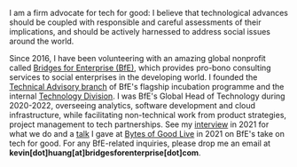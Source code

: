 I am a firm advocate for tech for good: I believe that technological advances should be coupled with responsible and careful assessments of their implications, and should be actively harnessed to address social issues around the world.

Since 2016, I have been volunteering with an amazing global nonprofit called [Bridges for Enterprise (BfE)](https://www.bridgesforenterprise.com/), which provides pro-bono consulting services to social enterprises in the developing world. I founded the [Technical Advisory branch](https://www.bridgesforenterprise.com/) of BfE's flagship incubation programme and the internal [Technology Division](https://tech.bridgesforenterprise.com/). I was BfE's Global Head of Technology during 2020-2022, overseeing analytics, software development and cloud infrastructure, while facilitating non-technical work from product strategies, project management to tech partnerships. See my [interview](https://medium.com/bridges-for-enterprise/meet-kevin-huang-bfe-global-head-of-technology-655763fa072d) in 2021 for what we do and a [talk](https://www.youtube.com/watch?v=0SrgImNwIw0) I gave at [Bytes of Good Live](https://bytesofgood.org/) in 2021 on BfE's take on tech for good. For any BfE-related inquiries, please drop me an email at **kevin[dot]huang[at]bridgesforenterprise[dot]com**.
